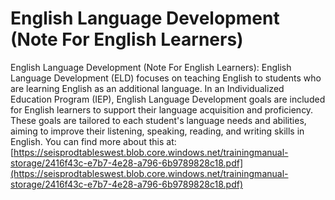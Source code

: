 # English Language Development (Note For English Learners)
English Language Development (Note For English Learners): English Language Development (ELD) focuses on teaching English to students who are learning English as an additional language. In an Individualized Education Program (IEP), English Language Development goals are included for English learners to support their language acquisition and proficiency. These goals are tailored to each student's language needs and abilities, aiming to improve their listening, speaking, reading, and writing skills in English.
You can find more about this at: [https://seisprodtableswest.blob.core.windows.net/trainingmanual-storage/2416f43c-e7b7-4e28-a796-6b9789828c18.pdf](https://seisprodtableswest.blob.core.windows.net/trainingmanual-storage/2416f43c-e7b7-4e28-a796-6b9789828c18.pdf)